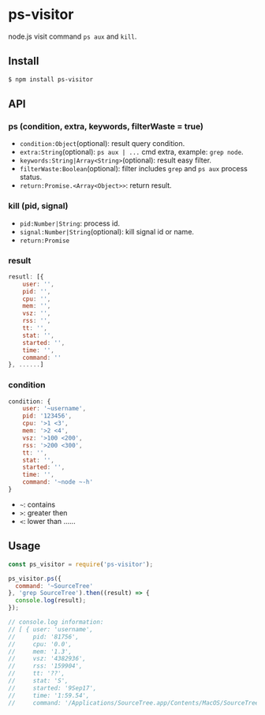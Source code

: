 # ps-visitor

node.js visit command `ps aux` and `kill`.

## Install

```bash
$ npm install ps-visitor
```

## API

### ps (condition, extra, keywords, filterWaste = true)

- `condition:Object`(optional): result query condition.
- `extra:String`(optional): `ps aux | ...` cmd extra, example: `grep node`.
- `keywords:String|Array<String>`(optional): result easy filter.
- `filterWaste:Boolean`(optional): filter includes `grep` and `ps aux` process status.
- `return:Promise.<Array<Object>>`: return result.

### kill (pid, signal)

- `pid:Number|String`: process id.
- `signal:Number|String`(optional): kill signal id or name.
- `return:Promise`

### result

```javascript
resutl: [{
    user: '',
    pid: '',
    cpu: '',
    mem: '',
    vsz: '',
    rss: '',
    tt: '',
    stat: '',
    started: '',
    time: '',
    command: ''
}, ......]
```

### condition

```javascript
condition: {
    user: '~username',
    pid: '123456',
    cpu: '>1 <3',
    mem: '>2 <4',
    vsz: '>100 <200',
    rss: '>200 <300',
    tt: '',
    stat: '',
    started: '',
    time: '',
    command: '~node ~-h'
}
```

- `~`: contains
- `>`: greater then
- `<`: lower than
......

## Usage

```javascript
const ps_visitor = require('ps-visitor');

ps_visitor.ps({
  command: '~SourceTree'
}, 'grep SourceTree').then((result) => {
  console.log(result);
});

// console.log information:
// [ { user: 'username',
//     pid: '81756',
//     cpu: '0.0',
//     mem: '1.3',
//     vsz: '4382936',
//     rss: '159904',
//     tt: '??',
//     stat: 'S',
//     started: '9Sep17',
//     time: '1:59.54',
//     command: '/Applications/SourceTree.app/Contents/MacOS/SourceTree' } ]

```


